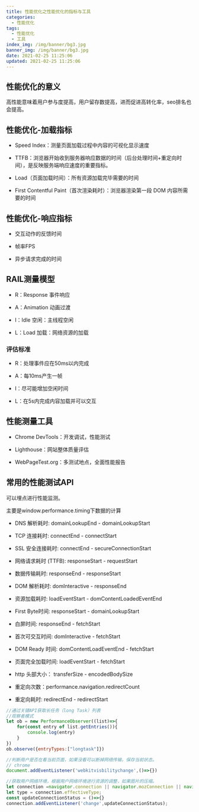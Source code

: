 ```yaml
---
title: 性能优化之性能优化的指标与工具
categories:
  - 性能优化
tags:
  - 性能优化
  - 工具
index_img: /img/banner/bg3.jpg
banner_img: /img/banner/bg3.jpg
date: 2021-02-25 11:25:06
updated: 2021-02-25 11:25:06
---
```


## 性能优化的意义

高性能意味着用户参与度提高，用户留存数提高，进而促进高转化率，seo排名也会提高。

## 性能优化-加载指标

- Speed Index：测量页面加载过程中内容的可视化显示速度

- TTFB：浏览器开始收到服务器响应数据的时间（后台处理时间+重定向时间），是反映服务端响应速度的重要指标。

- Load（页面加载时间）：所有资源加载完毕需要的时间

- First Contentful Paint（首次渲染耗时）：浏览器渲染第一段 DOM 内容所需要的时间


## 性能优化-响应指标

- 交互动作的反馈时间

- 帧率FPS

- 异步请求完成的时间

## RAIL测量模型

- R：Response 事件响应

- A：Animation 动画过渡

- I：Idle 空闲：主线程空闲

- L：Load 加载：网络资源的加载

### 评估标准

- R：处理事件应在50ms以内完成

- A：每10ms产生一帧

- I：尽可能增加空闲时间

- L：在5s内完成内容加载并可以交互

## 性能测量工具

- Chrome DevTools：开发调试，性能测试

- Lighthouse：网站整体质量评估

- WebPageTest.org：多测试地点，全面性能报告

## 常用的性能测试API

可以埋点进行性能监测。

主要是window.performance.timing下数据的计算

- DNS 解析耗时: domainLookupEnd - domainLookupStart

- TCP 连接耗时: connectEnd - connectStart

- SSL 安全连接耗时: connectEnd - secureConnectionStart

- 网络请求耗时 (TTFB): responseStart - requestStart

- 数据传输耗时: responseEnd - responseStart

- DOM 解析耗时: domInteractive - responseEnd

- 资源加载耗时: loadEventStart - domContentLoadedEventEnd

- First Byte时间: responseStart - domainLookupStart

- 白屏时间: responseEnd - fetchStart

- 首次可交互时间: domInteractive - fetchStart

- DOM Ready 时间: domContentLoadEventEnd - fetchStart

- 页面完全加载时间: loadEventStart - fetchStart

- http 头部大小： transferSize - encodedBodySize

- 重定向次数：performance.navigation.redirectCount

- 重定向耗时: redirectEnd - redirectStart



```JavaScript
//通过关键API获取长任务（long Task）列表
//观察者模式
let ob = new PerformanceObserver((list)=>{
    for(const entry of list.getEntries()){
        console.log(entry)
    }
})
ob.observe({entryTypes:["longtask"]})
```

```JavaScript
//判断用户是否在看当前页面，如果没看可以断掉网络传输，保存当前状态。
// chrome
document.addEventListener('webkitvisbilitychange',()=>{})
```

```JavaScript
//获取用户网络环境，根据用户网络环境进行资源的调整，如果图片的压缩。
let connection =navigator.connection || navigator.mozConnection || navigator.webkitConnection;
let type = connection.effectiveType;
const updateConnectionStatus = ()=>{}
connection.addEventListener('change',updateConnectionStatus);
```